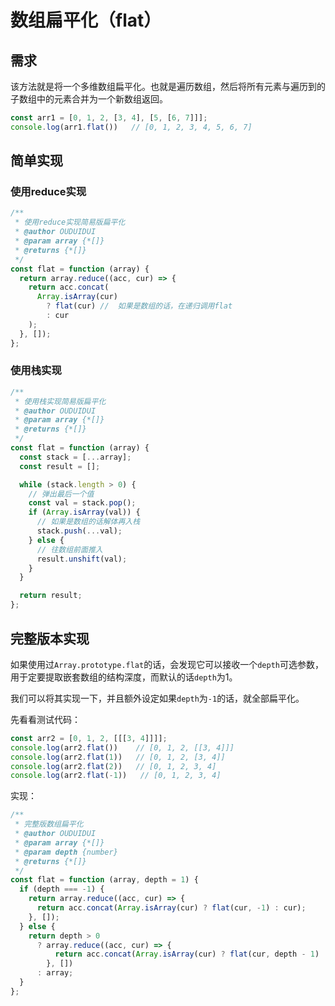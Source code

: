 # 数组扁平化（flat）

## 需求

该方法就是将一个多维数组扁平化。也就是遍历数组，然后将所有元素与遍历到的子数组中的元素合并为一个新数组返回。

```javascript
const arr1 = [0, 1, 2, [3, 4], [5, [6, 7]]];
console.log(arr1.flat())   // [0, 1, 2, 3, 4, 5, 6, 7]

```

## 简单实现

### 使用reduce实现

```javascript
/**
 * 使用reduce实现简易版扁平化
 * @author OUDUIDUI
 * @param array {*[]}
 * @returns {*[]}
 */
const flat = function (array) {
  return array.reduce((acc, cur) => {
    return acc.concat(
      Array.isArray(cur)
        ? flat(cur) //  如果是数组的话，在递归调用flat
        : cur
    );
  }, []);
};
```

### 使用栈实现

```javascript
/**
 * 使用栈实现简易版扁平化
 * @author OUDUIDUI
 * @param array {*[]}
 * @returns {*[]}
 */
const flat = function (array) {
  const stack = [...array];
  const result = [];

  while (stack.length > 0) {
    // 弹出最后一个值
    const val = stack.pop();
    if (Array.isArray(val)) {
      // 如果是数组的话解体再入栈
      stack.push(...val);
    } else {
      // 往数组前面推入
      result.unshift(val);
    }
  }

  return result;
};
```

## 完整版本实现

如果使用过`Array.prototype.flat`的话，会发现它可以接收一个`depth`可选参数，用于定要提取嵌套数组的结构深度，而默认的话`depth`为1。

我们可以将其实现一下，并且额外设定如果`depth`为`-1`的话，就全部扁平化。



先看看测试代码：

```javascript
const arr2 = [0, 1, 2, [[[3, 4]]]];
console.log(arr2.flat())    // [0, 1, 2, [[3, 4]]]
console.log(arr2.flat(1))   // [0, 1, 2, [3, 4]]
console.log(arr2.flat(2))   // [0, 1, 2, 3, 4]
console.log(arr2.flat(-1))   // [0, 1, 2, 3, 4]
```

实现：

```javascript
/**
 * 完整版数组扁平化
 * @author OUDUIDUI
 * @param array {*[]}
 * @param depth {number}
 * @returns {*[]}
 */
const flat = function (array, depth = 1) {
  if (depth === -1) {
    return array.reduce((acc, cur) => {
      return acc.concat(Array.isArray(cur) ? flat(cur, -1) : cur);
    }, []);
  } else {
    return depth > 0
      ? array.reduce((acc, cur) => {
          return acc.concat(Array.isArray(cur) ? flat(cur, depth - 1) : cur);
        }, [])
      : array;
  }
};
```